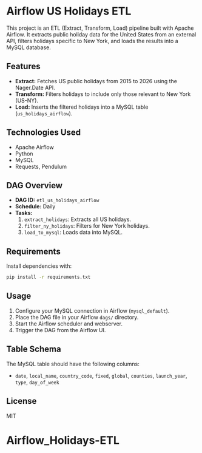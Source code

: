 # Airflow US Holidays ETL

This project is an ETL (Extract, Transform, Load) pipeline built with Apache Airflow. It extracts public holiday data for the United States from an external API, filters holidays specific to New York, and loads the results into a MySQL database.

## Features

- **Extract:** Fetches US public holidays from 2015 to 2026 using the Nager.Date API.
- **Transform:** Filters holidays to include only those relevant to New York (US-NY).
- **Load:** Inserts the filtered holidays into a MySQL table (`us_holidays_airflow`).

## Technologies Used

- Apache Airflow
- Python
- MySQL
- Requests, Pendulum

## DAG Overview

- **DAG ID:** `etl_us_holidays_airflow`
- **Schedule:** Daily
- **Tasks:**
	1. `extract_holidays`: Extracts all US holidays.
	2. `filter_ny_holidays`: Filters for New York holidays.
	3. `load_to_mysql`: Loads data into MySQL.

## Requirements

Install dependencies with:
```bash
pip install -r requirements.txt
```

## Usage

1. Configure your MySQL connection in Airflow (`mysql_default`).
2. Place the DAG file in your Airflow `dags/` directory.
3. Start the Airflow scheduler and webserver.
4. Trigger the DAG from the Airflow UI.

## Table Schema

The MySQL table should have the following columns:
- `date`, `local_name`, `country_code`, `fixed`, `global`, `counties`, `launch_year`, `type`, `day_of_week`

## License

MIT
# Airflow_Holidays-ETL